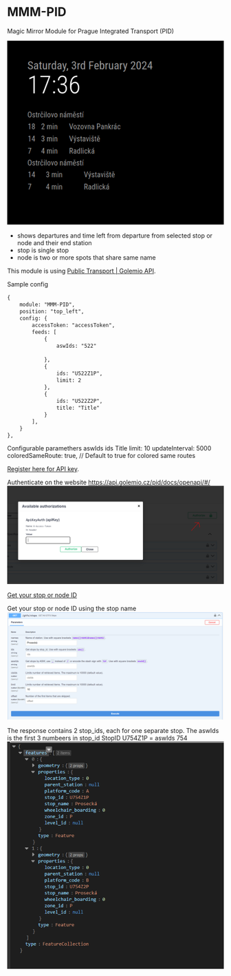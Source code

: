 # MMM-PID
Magic Mirror Module for Prague Integrated Transport (PID)

![Screenshot of PID module](images/module.png)

- shows departures and time left from departure from selected stop or node and their end station
- stop is single stop
- node is two or more spots that share same name 

This module is using [Public Transport | Golemio API](https://api.golemio.cz/pid/docs/openapi/#/%F0%9F%9A%8F%20PID%20Departure%20Boards/get_pid_departureboards).

Sample config
```
{
    module: "MMM-PID",
    position: "top_left",
    config: {
        accessToken: "accessToken",
        feeds: [
            {
                aswIds: "522"

            },
            {
                ids: "U522Z1P",
                limit: 2
            },
            {
                ids: "U522Z2P",
                title: "Title"
            }
        ],
    }
}, 
```

Configurable paramethers
aswIds
ids
Title
limit: 10
updateInterval: 5000
coloredSameRoute: true, // Default to true for colored same routes

[Register here for API key](https://api.golemio.cz/api-keys/auth/sign-in).


Authenticate on the website https://api.golemio.cz/pid/docs/openapi/#/
![Use authenticate on the website](images/auth.png)

[Get your stop or node ID](https://api.golemio.cz/pid/docs/openapi/#/%F0%9F%A7%BE%20GTFS%20Static/get_gtfs_stops)


Get your stop or node ID using the stop name
![Get your stop or node ID](images/stops.png)

The response contains 2 stop_ids, each for one separate stop. The aswIds is the first 3 numbeers in stop_id
 StopID U754Z1P = aswIds 754
![Screenshot of PID module](images/response.png)

